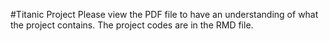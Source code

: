 #Titanic Project
Please view the PDF file to have an understanding of what the project contains.
The project codes are in the RMD file. 
